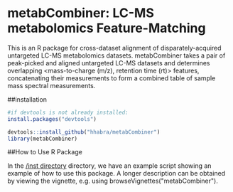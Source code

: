 # metabCombiner: LC-MS metabolomics Feature-Matching 

This is an R package for cross-dataset alignment of disparately-acquired untargeted LC-MS metabolomics datasets. metabCombiner takes a pair of peak-picked and aligned untargeted LC-MS datasets and determines overlapping <mass-to-charge (m/z), retention time (rt)>  features, concatenating their measurements to form a combined table of sample mass spectral measurements.

##installation

```r
#if devtools is not already installed:
install.packages("devtools")

devtools::install_github("hhabra/metabCombiner")
library(metabCombiner)
```
##How to Use R Package

In the [/inst directory](/inst/) directory, we have an example script showing an example of how to use this package. A longer description can be obtained by viewing the vignette, e.g. using browseVignettes("metabCombiner"). 








